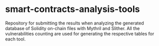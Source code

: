 # smart-contracts-analysis-tools
Repository for submitting the results when analyzing the generated database of Solidity on-chain files with Mythril and Slither. All the vulnerabilities counting are used for generating the respective tables for each tool.

